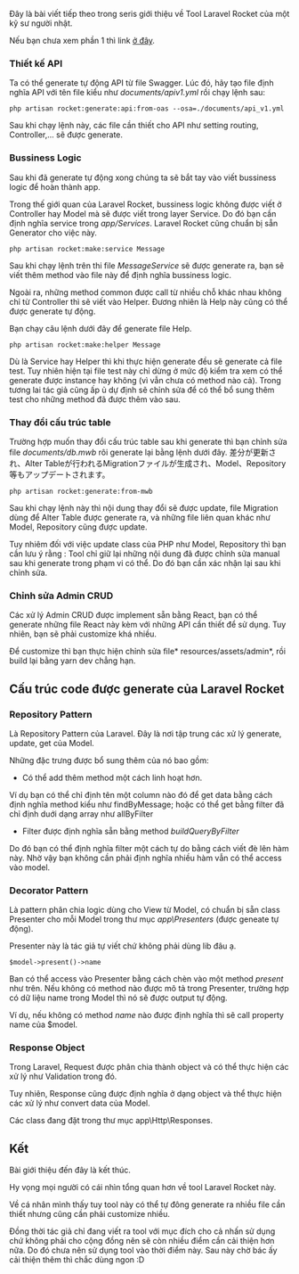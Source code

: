 Đây là bài viết tiếp theo trong seris giới thiệu về Tool Laravel Rocket của một kỹ sư người nhật.

Nếu bạn chưa xem phần 1 thì link [ở đây](https://viblo.asia/p/gioi-thieu-ve-laravel-rocket-phan-1-Do754bN4ZM6).

### Thiết kế API
Ta có thể generate tự động API từ file Swagger.
Lúc đó, hãy tạo file định nghĩa API với tên file kiểu như *documents/apiv1.yml* rồi chạy lệnh sau:
```
php artisan rocket:generate:api:from-oas --osa=./documents/api_v1.yml

```

Sau khi chạy lệnh này, các file cần thiết cho API như setting routing, Controller,... sẽ được generate. 

### Bussiness Logic
Sau khi đã generate tự động xong chúng ta sẽ bắt tay vào viết bussiness logic để hoàn thành app.

Trong thế giới quan của Laravel Rocket, bussiness logic không được viết ở Controller hay Model mà sẽ được viết trong layer Service. Do đó bạn cần định nghĩa service trong *app/Services*. Laravel Rocket cũng chuẩn bị sẵn Generator cho việc này.
```
php artisan rocket:make:service Message
```

Sau khi chạy lệnh trên thi file *MessageService* sẽ được generate ra, bạn sẽ viết thêm method vào file này để định nghĩa bussiness logic.

Ngoài ra, những method common được call từ nhiều chỗ khác nhau không chỉ từ Controller thì sẽ viết vào Helper. Đương nhiên là Help này cũng có thể được generate tự động. 

Bạn chạy câu lệnh dưới đây để generate file Help.
```
php artisan rocket:make:helper Message
```

Dù là Service hay Helper thì khi thực hiện generate đều sẽ generate cả file test. Tuy nhiên hiện tại file test này chỉ dừng ở mức độ kiểm tra xem có thể generate được instance hay không (vì vẫn chưa có method nào cả). Trong tương lai tác giả cũng ấp ủ dự định sẽ chỉnh sửa để có thể bổ sung thêm test cho những method đã được thêm vào sau. 

### Thay đổi cấu trúc table
Trường hợp muốn thay đổi cấu trúc table sau khi generate thì bạn chỉnh sửa file *documents/db.mwb* rôi generate lại bằng lệnh dưới đây. 差分が更新され、Alter Tableが行われるMigrationファイルが生成され、Model、Repository等もアップデートされます。
```
php artisan rocket:generate:from-mwb
```
Sau khi chạy lệnh này thì nội dung thay đổi sẽ được update, file Migration dùng để Alter Table được generate ra, và những file liên quan khác như Model, Repository cũng được update.

Tuy nhiêm đối với việc update class của PHP như Model, Repository thì bạn cần lưu ý rằng : Tool chỉ giữ lại những nội dung đã được chỉnh sửa manual sau khi generate trong phạm vi có thể. Do đó bạn cần xác nhận lại sau khi chỉnh sửa.

### Chỉnh sửa Admin CRUD
Các xử lý Admin CRUD được implement sẵn bằng React, bạn có thể generate những file React này kèm với những API cần thiết để sử dụng. Tuy nhiên, bạn sẽ phải customize khá nhiều.

Để customize thì bạn thực hiện chỉnh sửa file* resources/assets/admin*, rồi build lại bằng yarn dev chẳng hạn. 

## Cấu trúc code được generate của Laravel Rocket

### Repository Pattern
Là Repository Pattern của Laravel. Đây là nơi tập trung các xử lý generate, update, get của Model. 

Những đặc trưng được bổ sung thêm của nó bao gồm:
* Có thể add thêm method một cách linh hoạt hơn. 

Ví dụ bạn có thể chỉ định tên một column nào đó để get data bằng cách định nghĩa method kiểu như findByMessage; hoặc có thể get bằng filter đã chỉ định duới dạng array như allByFilter

* Filter được định nghĩa sẵn bằng method *buildQueryByFilter*

Do đó bạn có thể định nghĩa filter một cách tự do bằng cách viết đè lên hàm này. Nhờ vậy bạn không cần phải định nghĩa nhiều hàm vẫn có thể access vào model.

### Decorator Pattern
Là pattern phân chia logic dùng cho View từ Model, có chuẩn bị sẵn class Presenter cho mỗi Model trong thư mục *app\Presenters* (được geneate tự động). 

Presenter này là tác giả tự viết chứ không phải dùng lib đâu ạ.
```
$model->present()->name
```
Ban có thể access vào Presenter bằng cách chèn vào một method *present* như trên. Nếu không có method nào được mô tả trong Presenter, trường hợp có dữ liệu name trong Model thì nó sẽ được output tự động. 

Ví dụ, nếu không có method *name* nào được định nghĩa thì sẽ call property name của $model.

### Response Object
Trong Laravel, Request được phân chia thành object và có thể thực hiện các xử lý như Validation trong đó. 

Tuy nhiên, Response cũng được định nghĩa ở dạng object và thể thực hiện các xử lý như convert data của Model. 

Các class đang đặt trong thư mục app\Http\Responses.


## Kết
Bài giới thiệu đến đây là kết thúc.

Hy vọng mọi người có cái nhìn tổng quan hơn về tool Laravel Rocket này.

Về cá nhân mình thấy tuy tool này có thể tự đông generate ra nhiều file cần thiết nhưng cũng cần phải customize nhiều. 

Đồng thời tác giả chỉ đang viết ra tool với mục đích cho cả nhấn sử dụng chứ không phải cho cộng đồng nên sẽ còn nhiều điểm cần cải thiện hơn nữa. Do đó chưa nên sử dụng tool vào thời điểm này. Sau này chờ bác ấy cải thiện thêm thì chắc dùng ngon :D